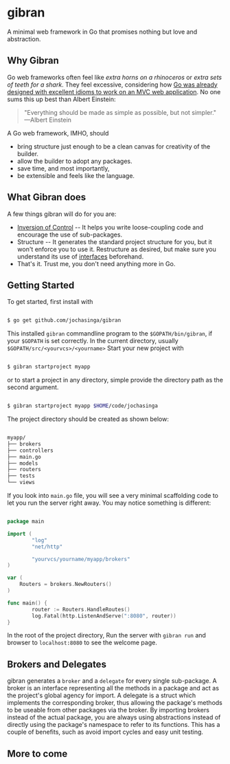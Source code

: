 gibran
======
A minimal web framework	in Go that promises nothing but love and abstraction.

Why Gibran
----------
Go web frameworks often feel like _extra horns on a rhinoceros_ or _extra sets
of teeth for a shark_. They feel excessive, considering how [Go was already designed with excellent
idioms to work on an MVC web application](https://medium.com/code-zen/why-i-don-t-use-go-web-frameworks-1087e1facfa4#.chb3c27ad). No one sums this up best than Albert Einstein:


> "Everything should be made as simple as possible, but not simpler."
> —Albert Einstein


A Go web framework, IMHO, should
+ bring structure just enough to be a clean canvas for creativity of the builder.
+ allow the builder to adopt any packages.
+ save time, and most importantly,
+ be extensible and feels like the language.


What Gibran does
---------------
A few things gibran will do for you are:
+ [Inversion of Control](https://medium.com/code-zen/wtf-is-dependency-injection-1c599231d95c#.yoai7vj6i) -- It helps you write loose-coupling code and encourage the use of sub-packages.
+ Structure -- It generates the standard project structure for you, but it won't
enforce you to use it. Restructure as desired, but make sure you understand its use of [interfaces](https://medium.com/code-zen/go-interfaces-and-delegation-pattern-f962c138dc1e#.wlmzvpnfo) beforehand.
+ That's it. Trust me, you don't need anything more in Go.

Getting Started
---------------
To get started, first install with
```bash

$ go get github.com/jochasinga/gibran

```

This installed `gibran` commandline program to the `$GOPATH/bin/gibran`, if your `$GOPATH` is set correctly. In the current directory, usually `$GOPATH/src/<yourvcs>/<yourname>` Start your new project with
```bash

$ gibran startproject myapp

```

or to start a project in any directory, simple provide the directory path as the second argument.

```bash

$ gibran startproject myapp $HOME/code/jochasinga

```

The project directory should be created as shown below:

```bash

myapp/
├── brokers
├── controllers
├── main.go
├── models
├── routers
├── tests
└── views

```

If you look into `main.go` file, you will see a very minimal scaffolding code to
let you run the server right away. You may notice something is different:

```go

package main

import (
        "log"
        "net/http"

        "yourvcs/yourname/myapp/brokers"
)

var (
    Routers = brokers.NewRouters()
)

func main() {
        router := Routers.HandleRoutes()
        log.Fatal(http.ListenAndServe(":8080", router))
}

```

In the root of the project directory, Run the server with `gibran run` and browser to `localhost:8080` to see the welcome page.

Brokers and Delegates
---------------------
gibran generates a `broker` and a `delegate` for every single sub-package.
A broker is an interface representing all the methods in a package and act as
the project's global agency for import. A delegate is a struct which implements
the corresponding broker, thus allowing the package's methods to be useable from
other packages via the broker.
By importing brokers instead of the actual package, you are always using abstractions
instead of directly using the package's namespace to refer to its functions.
This has a couple of benefits, such as avoid import cycles and easy unit testing.

More to come
------------
